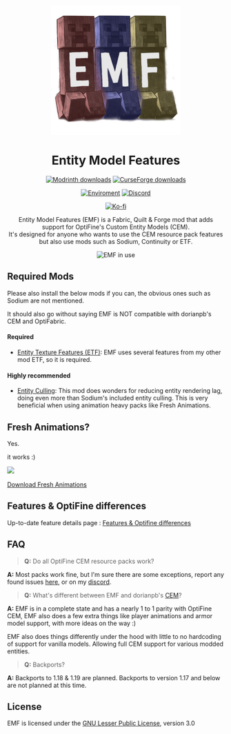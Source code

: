 <div align="center">

<img src="icon.png" alt="EMF icon" width=300>

# Entity Model Features
 
[![Modrinth downloads](https://img.shields.io/modrinth/dt/entity-model-features?color=00AF5C&label=downloads&style=round&logo=modrinth)](https://modrinth.com/mod/entity-model-features)
[![CurseForge downloads](https://cf.way2muchnoise.eu/full_844662_downloads.svg)](https://curseforge.com/minecraft/mc-mods/entity-model-features)

[![Enviroment](https://img.shields.io/badge/Enviroment-Client-purple)](https://modrinth.com/mods?e=client)
[![Discord](https://img.shields.io/discord/950942125225283634?color=blue&logo=discord&label=Discord)](https://discord.com/invite/rURmwrzUcz)

[![Ko-fi](https://ko-fi.com/img/githubbutton_sm.svg)](https://ko-fi.com/traben)

Entity Model Features (EMF) is a Fabric, Quilt & Forge mod that adds support for OptiFine's Custom Entity Models (CEM).<br />It's designed for anyone who wants to use the CEM resource pack features but also use mods such as Sodium, Continuity or ETF.

<img src="https://cdn.modrinth.com/data/4I1XuqiY/images/49f5b98dfef5b073a3971750673d343e1f92efe5.png" alt="EMF in use" width=550>

</div>


## Required Mods
Please also install the below mods if you can, the obvious ones such as Sodium are not mentioned.

It should also go without saying EMF is NOT compatible with dorianpb's CEM and OptiFabric.
#### Required
- [Entity Texture Features (ETF)](https://modrinth.com/mod/entitytexturefeatures): 
  EMF uses several features from my other mod ETF, so it is required.

#### Highly recommended
- [Entity Culling](https://modrinth.com/mod/entityculling): This mod does wonders for reducing entity rendering lag, doing even more than Sodium's included entity culling. This is very beneficial when using animation heavy packs like Fresh Animations.


## Fresh Animations?
Yes.

it works :)

<img width="450" src="https://cdn.modrinth.com/data/4I1XuqiY/images/2f32dbeadc25e46ef6c56f0e47e5eb5d305c8ea2.png">

<br>

[Download Fresh Animations](https://www.planetminecraft.com/texture-pack/fresh-animations-v1-0/)


## Features & OptiFine differences

Up-to-date feature details page : [Features & Optifine differences](FEATURES.md)


## FAQ

> **Q:** Do all OptiFine CEM resource packs work?

**A:** Most packs work fine, but I'm sure there are some exceptions, report any found issues [here](https://github.com/Traben-0/Entity_Model_Features/issues), or on my [discord](https://discord.com/invite/rURmwrzUcz).

> **Q:** What's different between EMF and dorianpb's [CEM](https://modrinth.com/mod/cem)?

**A:** EMF is in a complete state and has a nearly 1 to 1 parity with OptiFine CEM, EMF also does a few extra things like player animations and armor model support, with more ideas on the way :)

EMF also does things differently under the hood with little to no hardcoding of support for vanilla models. Allowing full CEM support for various modded entities.

> **Q:** Backports?

**A:** Backports to 1.18 & 1.19 are planned.
Backports to version 1.17 and below are not planned at this time.

## License

EMF is licensed under the [GNU Lesser Public License](LICENSE), version 3.0
